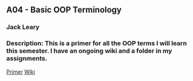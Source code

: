 ## A04 - Basic OOP Terminology
### Jack Leary
### Description: This is a primer for all the OOP terms I will learn this semester. I have an ongoing wiki and a folder in my assignments.

[Primer](https://github.com/jackleary271/2143-OOP/tree/main/Assignments/OOP-Primer)
[Wiki](https://github.com/jackleary271/2143-OOP/wiki)
